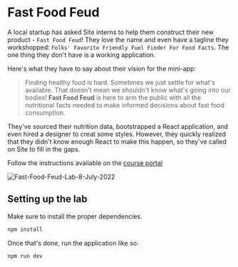 # Fast Food Feud

A local startup has asked Site interns to help them construct their new product - `Fast Food Feud`! They love the name and even have a tagline they workshopped: `Folks' Favorite Friendly Fuel Finder For Food Facts`. The one thing they don't have is a working application.

Here's what they have to say about their vision for the mini-app:

> Finding healthy food is hard. Sometimes we just settle for what's available. That doesn't mean we shouldn't know what's going into our bodies! **Fast Food Feud** is here to arm the public with all the nutritional facts needed to make informed decisions about fast food consumption.

They've sourced their nutrition data, bootstrapped a React application, and even hired a designer to creat some styles. However, they quickly realized that they didn't know enough React to make this happen, so they've called on Site to fill in the gaps.

Follow the instructions available on the [course portal](https://courses.codepath.org/courses/summer_internship_for_tech_excellence/unit/2#!lab1)


![Fast-Food-Feud-Lab-8-July-2022](https://user-images.githubusercontent.com/54002497/178085603-d01fe70e-cf18-43a1-8933-c5eef3292762.gif)


## Setting up the lab

Make sure to install the proper dependencies.

```bash
npm install
```

Once that's done, run the application like so:

```bash
npm run dev
```
